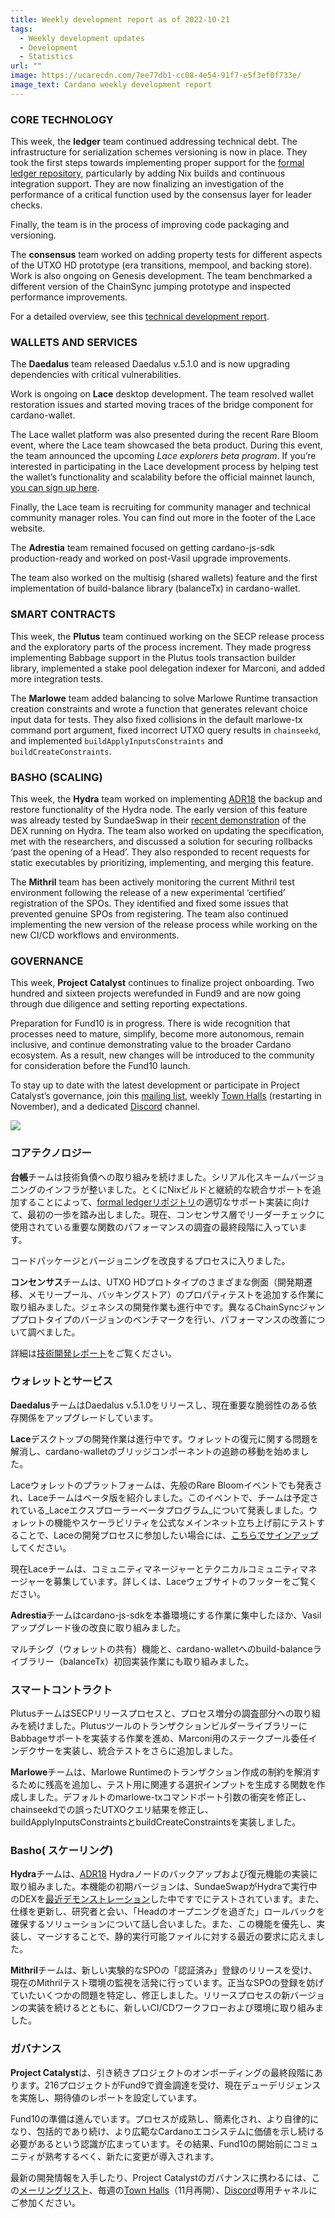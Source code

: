 ```yaml
---
title: Weekly development report as of 2022-10-21
tags:
  - Weekly development updates
  - Development
  - Statistics
url: ""
image: https://ucarecdn.com/7ee77db1-cc08-4e54-91f7-e5f3ef0f733e/
image_text: Cardano weekly development report
---
```


### CORE TECHNOLOGY

This week, the **ledger** team continued addressing technical debt. The infrastructure for serialization schemes versioning is now in place. They took the first steps towards implementing proper support for the [formal ledger repository](https://github.com/input-output-hk/formal-ledger-specifications), particularly by adding Nix builds and continuous integration support. They are now finalizing an investigation of the performance of a critical function used by the consensus layer for leader checks. 

Finally, the team is in the process of improving code packaging and versioning.

The **consensus** team worked on adding property tests for different aspects of the UTXO HD prototype (era transitions, mempool, and backing store). Work is also ongoing on Genesis development. The team benchmarked a different version of the ChainSync jumping prototype and inspected performance improvements. 

For a detailed overview, see this [technical development report](https://input-output-hk.github.io/cardano-updates/).

### WALLETS AND SERVICES 

The **Daedalus** team released Daedalus v.5.1.0 and is now upgrading dependencies with critical vulnerabilities.

Work is ongoing on **Lace** desktop development. The team resolved wallet restoration issues and started moving traces of the bridge component for cardano-wallet. 

The Lace wallet platform was also presented during the recent Rare Bloom event, where the Lace team showcased the beta product. During this event, the team announced the upcoming _Lace explorers beta program_. If you’re interested in participating in the Lace development process by helping test the wallet’s functionality and scalability before the official mainnet launch, [you can sign up here](https://www.lace.io/). 

Finally, the Lace team is recruiting for community manager and technical community manager roles. You can find out more in the footer of the Lace website.

The **Adrestia** team remained focused on getting cardano-js-sdk production-ready and worked on post-Vasil upgrade improvements.

The team also worked on the multisig (shared wallets) feature and the first implementation of build-balance library (balanceTx) in cardano-wallet.

### SMART CONTRACTS

This week, the **Plutus** team continued working on the SECP release process and the exploratory parts of the process increment. They made progress implementing Babbage support in the Plutus tools transaction builder library, implemented a stake pool delegation indexer for Marconi, and added more integration tests.

The **Marlowe** team added balancing to solve Marlowe Runtime transaction creation constraints and wrote a function that generates relevant choice input data for tests. They also fixed collisions in the default marlowe-tx command port argument, fixed incorrect UTXO query results in `chainseekd`, and implemented `buildApplyInputsConstraints` and `buildCreateConstraints`. 

### BASHO (SCALING)

This week, the **Hydra** team worked on implementing [ADR18](https://hydra.family/head-protocol/adr/18/) the backup and restore functionality of the Hydra node. The early version of this feature was already tested by SundaeSwap in their [recent demonstration](https://twitter.com/SundaeSwap/status/1580969361892085762) of the DEX running on Hydra. The team also worked on updating the specification, met with the researchers, and discussed a solution for securing rollbacks ‘past the opening of a Head’. They also responded to recent requests for static executables by prioritizing, implementing, and merging this feature. 

The **Mithril** team has been actively monitoring the current Mithril test environment following the release of a new experimental ‘certified’ registration of the SPOs. They identified and fixed some issues that prevented genuine SPOs from registering. The team also continued implementing the new version of the release process while working on the new CI/CD workflows and environments.

### GOVERNANCE

This week, **Project Catalyst** continues to finalize project onboarding. Two hundred and sixteen projects werefunded in Fund9 and are now going through due diligence and setting reporting expectations.  
  
Preparation for Fund10 is in progress. There is wide recognition that processes need to mature, simplify, become more autonomous, remain inclusive, and continue demonstrating value to the broader Cardano ecosystem. As a result, new changes will be introduced to the community for consideration before the Fund10 launch.  
  
To stay up to date with the latest development or participate in Project Catalyst’s governance, join this [mailing list](https://bit.ly/3dSZJvx), weekly [Town Halls](https://bit.ly/3rCicSR) (restarting in November), and a dedicated [Discord](https://discord.gg/U5PMfmWZ) channel.

  

![](https://lh6.googleusercontent.com/W6H9MrVDwA_vy-rtGVaAUAZftLXsv0-gx-YwQfjoqoQ6vyM7K7snrG28kgruQeiZkzqC0lGjeQ-ewsUAQge-nLuA67O15n3y8QgzMQSrSF87mR0N1MYYJkEpMclZn_b_pxMrR6piA6gQeTbaVo6HGDqXRbRuAM_89N9ky7aAJsbhbrYj7XxQhZglsc0q)

### コアテクノロジー

**台帳**チームは技術負債への取り組みを続けました。シリアル化スキームバージョニングのインフラが整いました。とくにNixビルドと継続的な統合サポートを追加することによって、[formal ledgerリポジトリ](https://github.com/input-output-hk/formal-ledger-specifications)の適切なサポート実装に向けて、最初の一歩を踏み出しました。現在、コンセンサス層でリーダーチェックに使用されている重要な関数のパフォーマンスの調査の最終段階に入っています。 

コードパッケージとバージョニングを改良するプロセスに入りました。

**コンセンサス**チームは、UTXO HDプロトタイプのさまざまな側面（開発期遷移、メモリープール、バッキングストア）のプロパティテストを追加する作業に取り組みました。ジェネシスの開発作業も進行中です。異なるChainSyncジャンププロトタイプのバージョンのベンチマークを行い、パフォーマンスの改善について調べました。 

詳細は[技術開発レポート](https://input-output-hk.github.io/cardano-updates/)をご覧ください。

### ウォレットとサービス 

**Daedalus**チームはDaedalus v.5.1.0をリリースし、現在重要な脆弱性のある依存関係をアップグレードしています。

**Lace**デスクトップの開発作業は進行中です。ウォレットの復元に関する問題を解消し、cardano-walletのブリッジコンポーネントの追跡の移動を始めました。 

Laceウォレットのプラットフォームは、先般のRare Bloomイベントでも発表され、Laceチームはベータ版を紹介しました。このイベントで、チームは予定されている_Laceエクスプローラーベータプログラム_について発表しました。ウォレットの機能やスケーラビリティを公式なメインネット立ち上げ前にテストすることで、Laceの開発プロセスに参加したい場合には、[こちらでサインアップ](https://www.lace.io/)してください。 

現在Laceチームは、コミュニティマネージャーとテクニカルコミュニティマネージャーを募集しています。詳しくは、Laceウェブサイトのフッターをご覧ください。

**Adrestia**チームはcardano-js-sdkを本番環境にする作業に集中したほか、Vasilアップグレード後の改良に取り組みました。

マルチシグ（ウォレットの共有）機能と、cardano-walletへのbuild-balanceライブラリー（balanceTx）初回実装作業にも取り組みました。

### スマートコントラクト

PlutusチームはSECPリリースプロセスと、プロセス増分の調査部分への取り組みを続けました。PlutusツールのトランザクションビルダーライブラリーにBabbageサポートを実装する作業を進め、Marconi用のステークプール委任インデクサーを実装し、統合テストをさらに追加しました。

**Marlowe**チームは、Marlowe Runtimeのトランザクション作成の制約を解消するために残高を追加し、テスト用に関連する選択インプットを生成する関数を作成しました。デフォルトのmarlowe-txコマンドポート引数の衝突を修正し、chainseekdでの誤ったUTXOクエリ結果を修正し、buildApplyInputsConstraintsとbuildCreateConstraintsを実装しました。 

### Basho( スケーリング)

**Hydra**チームは、[ADR18](https://hydra.family/head-protocol/adr/18/) Hydraノードのバックアップおよび復元機能の実装に取り組みました。本機能の初期バージョンは、SundaeSwapがHydraで実行中のDEXを[最近デモンストレーション](https://twitter.com/SundaeSwap/status/1580969361892085762)した中ですでにテストされています。また、仕様を更新し、研究者と会い、「Headのオープニングを過ぎた」ロールバックを確保するソリューションについて話し合いました。また、この機能を優先し、実装し、マージすることで、静的実行可能ファイルに対する最近の要求に応えました。 

**Mithril**チームは、新しい実験的なSPOの「認証済み」登録のリリースを受け、現在のMithrilテスト環境の監視を活発に行っています。正当なSPOの登録を妨げていたいくつかの問題を特定し、修正しました。リリースプロセスの新バージョンの実装を続けるとともに、新しいCI/CDワークフローおよび環境に取り組みました。

### ガバナンス

**Project Catalyst**は、引き続きプロジェクトのオンボーディングの最終段階にあります。216プロジェクトがFund9で資金調達を受け、現在デューデリジェンスを実施し、期待値のレポートを設定しています。  
  
Fund10の準備は進んでいます。プロセスが成熟し、簡素化され、より自律的になり、包括的であり続け、より広範なCardanoエコシステムに価値を示し続ける必要があるという認識が広まっています。その結果、Fund10の開始前にコミュニティが熟考するべく、新たに変更が導入されます。  
  
最新の開発情報を入手したり、Project Catalystのガバナンスに携わるには、この[メーリングリスト](https://bit.ly/3dSZJvx)、毎週の[Town Halls](https://bit.ly/3rCicSR)（11月再開）、[Discord](https://discord.gg/U5PMfmWZ)専用チャネルにご参加ください。
